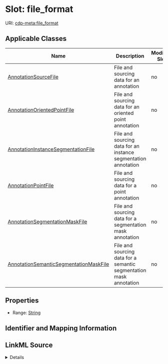 # Slot: file_format

URI: [cdp-meta:file_format](metadatafile_format)



<!-- no inheritance hierarchy -->




## Applicable Classes

| Name | Description | Modifies Slot |
| --- | --- | --- |
[AnnotationSourceFile](AnnotationSourceFile.md) | File and sourcing data for an annotation |  no  |
[AnnotationOrientedPointFile](AnnotationOrientedPointFile.md) | File and sourcing data for an oriented point annotation |  no  |
[AnnotationInstanceSegmentationFile](AnnotationInstanceSegmentationFile.md) | File and sourcing data for an instance segmentation annotation |  no  |
[AnnotationPointFile](AnnotationPointFile.md) | File and sourcing data for a point annotation |  no  |
[AnnotationSegmentationMaskFile](AnnotationSegmentationMaskFile.md) | File and sourcing data for a segmentation mask annotation |  no  |
[AnnotationSemanticSegmentationMaskFile](AnnotationSemanticSegmentationMaskFile.md) | File and sourcing data for a semantic segmentation mask annotation |  no  |







## Properties

* Range: [String](String.md)





## Identifier and Mapping Information








## LinkML Source

<details>
```yaml
name: file_format
alias: file_format
domain_of:
- AnnotationSourceFile
- AnnotationOrientedPointFile
- AnnotationInstanceSegmentationFile
- AnnotationPointFile
- AnnotationSegmentationMaskFile
- AnnotationSemanticSegmentationMaskFile
range: string

```
</details>